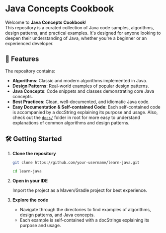 # Java Concepts Cookbook

Welcome to **Java Concepts Cookbook**!  
This repository is a curated collection of Java code samples, algorithms, design patterns, and practical examples. It's designed for anyone looking to deepen their understanding of Java, whether you're a beginner or an experienced developer.

## 🚀 Features
The repository contains:

- **Algorithms**: Classic and modern algorithms implemented in Java.
- **Design Patterns**: Real-world examples of popular design patterns.
- **Java Concepts**: Code snippets and classes demonstrating core Java concepts.
- **Best Practices**: Clean, well-documented, and idiomatic Java code.
- **Easy Documentation & Self-contained Code**: Each self-contained code is accompanied by a docString explaining its purpose and usage. 
Also, check out the [`docs/`](docs) folder in root for more easy to understand explanations of common algorithms and design patterns.

## 🛠️ Getting Started

1. **Clone the repository**
   ```sh
   git clone https://github.com/your-username/learn-java.git
   
   cd learn-java
   ```
2. **Open in your IDE**

   Import the project as a Maven/Gradle project for best experience.

3. **Explore the code**
   - Navigate through the directories to find examples of algorithms, design patterns, and Java concepts.
   - Each example is self-contained with a docStrings explaining its purpose and usage.
